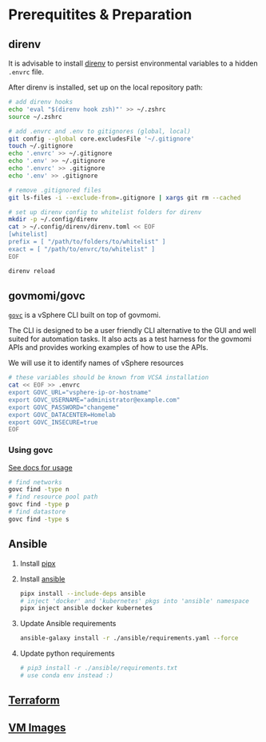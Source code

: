 # Prerequitites & Preparation

## direnv

It is advisable to install [direnv](https://github.com/direnv/direnv) to persist
environmental variables to a hidden `.envrc` file.

After direnv is installed, set up on the local repository path:

```sh
# add direnv hooks
echo 'eval "$(direnv hook zsh)"' >> ~/.zshrc
source ~/.zshrc

# add .envrc and .env to gitignores (global, local)
git config --global core.excludesFile '~/.gitignore'
touch ~/.gitignore
echo '.envrc' >> ~/.gitignore
echo '.env' >> ~/.gitignore
echo '.envrc' >> .gitignore
echo '.env' >> .gitignore

# remove .gitignored files
git ls-files -i --exclude-from=.gitignore | xargs git rm --cached

# set up direnv config to whitelist folders for direnv
mkdir -p ~/.config/direnv
cat > ~/.config/direnv/direnv.toml << EOF
[whitelist]
prefix = [ "/path/to/folders/to/whitelist" ]
exact = [ "/path/to/envrc/to/whitelist" ]
EOF

direnv reload
```

## govmomi/govc

[`govc`](https://github.com/vmware/govmomi/tree/master/govc) is a vSphere CLI built on top of govmomi.

The CLI is designed to be a user friendly CLI alternative to the GUI and well suited for automation tasks.
It also acts as a test harness for the govmomi APIs and provides working examples of how to use the APIs.

We will use it to identify names of vSphere resources

```sh
# these variables should be known from VCSA installation
cat << EOF >> .envrc
export GOVC_URL="vsphere-ip-or-hostname"
export GOVC_USERNAME="administrator@example.com"
export GOVC_PASSWORD="changeme"
export GOVC_DATACENTER=Homelab
export GOVC_INSECURE=true
EOF
```

### Using govc

[See docs for usage](https://github.com/vmware/govmomi/blob/master/govc/USAGE.md)

```sh
# find networks
govc find -type n
# find resource pool path
govc find -type p
# find datastore
govc find -type s
```

## Ansible

1. Install [pipx](https://github.com/pypa/pipx)

2. Install [ansible](https://docs.ansible.com/ansible/latest/index.html)

   ```sh
   pipx install --include-deps ansible
   # inject 'docker' and 'kubernetes' pkgs into 'ansible' namespace
   pipx inject ansible docker kubernetes
   ```

3. Update Ansible requirements

   ```sh
   ansible-galaxy install -r ./ansible/requirements.yaml --force
   ```

4. Update python requirements

   ```sh
   # pip3 install -r ./ansible/requirements.txt
   # use conda env instead :)
   ```

## [Terraform](https://learn.hashicorp.com/tutorials/terraform/install-cli)

## [VM Images](https://github.com/ahgraber/homelab-packer)
